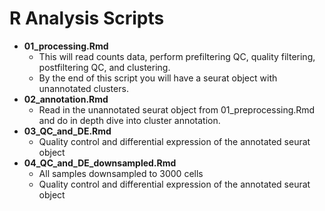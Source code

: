 # R Analysis Scripts
- **01_processing.Rmd**
  - This will read counts data, perform prefiltering QC, quality filtering, postfiltering QC, and clustering. 
  - By the end of this script you will have a seurat object with unannotated clusters.
- **02_annotation.Rmd**
  - Read in the unannotated seurat object from 01_preprocessing.Rmd and do in depth dive into cluster annotation.
- **03_QC_and_DE.Rmd**
  - Quality control and differential expression of the annotated seurat object
- **04_QC_and_DE_downsampled.Rmd**
  - All samples downsampled to 3000 cells
  - Quality control and differential expression of the annotated seurat object
